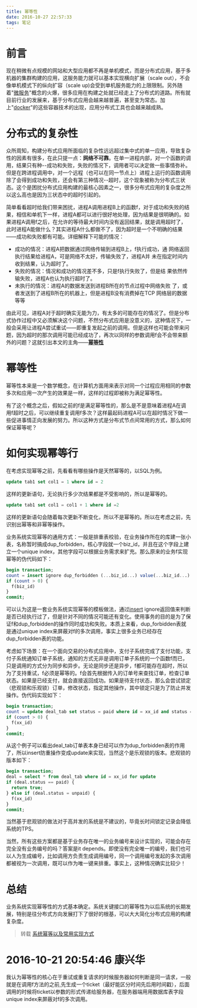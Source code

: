 ```yaml
---
title: 幂等性
date: 2016-10-27 22:57:33
tags: 笔记
---
```

# 前言
现在稍微有点规模的网站和大型应用都不再是单机模式，而是分布式应用，基于多机器的集群构建的应用，这服务能力就可以基本实现横向扩展（scale out），不会像单机模式下的纵向扩容（scale up)会受到单机服务能力的上限限制。另外随着"[微服务](http://martinfowler.com/articles/microservices.html)"概念的火爆，很多应用在构建之处就已经走上了分布式的道路。所有就目前行业的发展来，基于分布式应用会越来越普遍，甚至变为常态。加上"[docker](https://www.docker.com/)"的这些容器技术的出现，应用分布式工具也会越来越成熟。
<!-- more -->
# 分布式的复杂性 

众所周知，构建分布式应用所面临的复杂性远远超过集中式的单一应用，导致复杂性的因素有很多，在此只提一点：**网络不可靠**。在单一进程内部，对一个函数的调用，结果只有种--成功和失败，失败的情况下，调用者可以决定做一些事情弥补。但是在跨进程调用中，对一个远程（也可以在同一节点上）进程上运行的函数调用除了会得到成功和失败，还会有第三种情况--超时，这个现象被称为分布式三状态。这个是困扰分布式应用构建的最核心因素之一，很多分布式应用的复杂度之所以这么高也是因为三状态中的超时引起的。 

简单看看超时给我们带来困扰，进程A调用进程B上的函数f，对于成功和失败的结果，相信和单机下一样，进程A都可以进行很好地处理，因为结果是很明确的。如果进程A调用f之后，在允许的等待最大时间内没有返回结果，就是调用超时了，此时进程A能做什么？其实进程A什么都做不了，因为超时是一个不明确的结果——成功和失败都有可能。详细解释下可能的情况：

- 成功的情况：进程A把数据通过网络传输到进程B上，f执行成功，通 网络返回执行结果给进程A，可是网络不太好，传输失败了，进程A并 未在指定时间内收到结果，认为超时了。
- 失败的情况：情况和成功的情况差不多，只是f执行失败了，但是结 果依然传输失败，进程A也认为执行超时了。
- 未执行的情况：进程A的数据发送到进程B所在的节点过程中网络失败 了，或者发送到了进程B所在的机器上，但是进程B没有消费掉在TCP 网络层的数据等等   

由此可见，进程A对于超时确实无能为力，有太多的可能存在的情况了。但是分布式协作过程中又必须解决这个问题，不然分布式应用是没意义的，这种情况下，一般会采用让进程A尝试重试——即重复发起之前的调用。但是这样也可能会带来问题，因为超时的那次调用可能已经成功了，再次以同样的参数调用f会不会带来额外的问题？这就引出本文的主角——**[幂等性](http://baike.baidu.com/view/2067025.htm)**

# 幂等性
幂等性本来是一个数学概念，在计算机方面用来表示对同一个过程应用相同的参数多次和应用一次产生的效果是一样，这样的过程即被称为满足幂等性。  

有了这个概念之后，假如之前的f是满足幂等性的，那么是不是意味着进程A在调用f超时之后，可以继续重复调用f多次？这样最起码进程A可以在超时情况下做一些促进事情正向发展的努力。所以这种方式是分布式节点间常用的方式，那么如何保证幂等呢？

# 如何实现幂等行
在考虑实现幂等之前，先看看有哪些操作是天然幂等的，以SQL为例。
``` sql
update tab1 set col1 = 1 where id = 2
```
这样的更新语句，无论执行多少次结果都是不受影响的，所以是幂等的。
``` sql
update tab1 set col1 = col1 + 1 where id =2
```
这样的更新语句会随着每次更新不断变化，所以不是幂等的。所以在考虑之前，先识别出幂等和非幂等操作。  

业务系统实现幂等的通用方式：一般是排重表校验，在业务操作所在的库建一张小表，名称暂时搞成dup_forbidden，核心字段就一个biz_id，并且在这个字段上建立一个unique index，其他字段可以根据业务需求来扩充。那么原来的业务f实现幂等的伪代码如下：

``` sql
begin transaction;
count = insert ignore dup_forbidden (...biz_id...) value(...biz_id...)
if (count > 0) {
  f(biz_id)
} 
commit;
```
可以认为这是一套业务系统实现幂等的模板做法，通过[insert](http://dev.mysql.com/doc/refman/5.5/en/insert.html) ignore返回值来判断是否已经执行过了，但是针对不同的情况可能还有变化。使用事务的目的是为了保证f和dup_forbidden的操作同时成功和失败。本质上来看，dup_forbidden表就是通过unique index来屏蔽对f的多次调用，事实上很多业务已经存在dup_forbidden表的功能。  

考虑如下场景：在一个面向交易的分布式应用中，支付子系统完成了支付功能，支付子系统通知订单子系统，通知的方式无非是调用订单子系统的一个函数f而已，只是调用的方式分为同步和异步。无论是同步还是异步，f都可能存在超时，所以为了支持重试，f必须是幂等的。f会首先根据传入的订单号来查找订单，检查订单状态。如果是已经支付，就会直接返回成功。如果是待支付状态，那么会尝试锁定（悲观锁和乐观锁）订单，修改状态，指定其他操作，其中锁定只是为了防止并发操作。伪代码实现如下：
``` sql
begin transaction;
count = update deal_tab set status = paid where id = xx_id and status = unpaid
if (count > 0) {
  f(xx_id)
}
commit;
```
从这个例子可以看出deal_tab订单表本身已经可以作为dup_forbidden表的作用了，所以insert防重操作变成update来实现，当然这个是乐观锁的版本。悲观锁的版本如下：
``` sql
begin transaction;
deal = select * from deal_tab where id = xx_id for update
if (deal.status == paid) {
  return true;
} else if (deal.status = unpaid) {
  f(xx_id)
}
commit;
```
当然基于悲观锁的做法对于高并发的系统是不建议的，毕竟长时间锁定记录会降低系统的TPS。  

当然，所有这些方案都是基于业务存在唯一的业务编号来设计实现的，可能会存在完全没有业务编号的吗？答案是it depends。即使没有完全唯一的编号，我们也可以人为生成编号，比如调用方负责生成调用编号，同一个调用编号发起的多次调用都被视为一次调用，既可以作为唯一键来排重。事实上，这种情况确实比较少！

# 总结

业务系统实现幂等性的方式基本确定。系统关键接口的幂等性为以后系统的长期发展，特别是往分布式方向发展打下了很好的根基，可以大大简化分布式应用的构建复杂度。

> 转载 [系统幂等以及常用实现方式](http://yongpoliu.com/idempotent/)

# 2016-10-21 20:54:46 康兴华
我认为幂等性的核心在于重试或重复请求的时候服务器如何判断是同一请求，一般就是在调用f方法的之前,先生成一个ticket（最好能区分时间先后用时间戳），后面调用的时候将ticket以参数的形式传递给服务器，在服务器端用用数据库表字段unique index来屏蔽对f的多次调用。  
